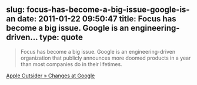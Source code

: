 slug: focus-has-become-a-big-issue-google-is-an
date: 2011-01-22 09:50:47
title: Focus has become a big issue. Google is an engineering-driven...
type: quote
---

> Focus has become a big issue. Google is an engineering-driven organization that publicly announces more doomed products in a year than most companies do in their lifetimes.

[Apple Outsider » Changes at Google](http://www.appleoutsider.com/2011/01/21/google/)
